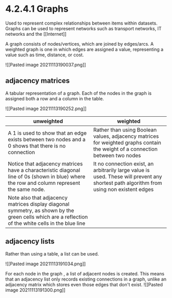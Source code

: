 # 4.2.4.1 Graphs
Used to represent complex relationships between items within datasets. Graphs can be used to represent networks such as transport networks, IT networks and the [[Internet]]

A graph consists of nodes/vertices, which are joined by edges/arcs. A weighted graph is one in which edges are assigned a value, representing a value such as time, distance, or cost.

![[Pasted image 20211113190037.png]]

## adjacency matrices

A tabular representation of a graph. Each of the nodes in the graph is assigned both a row and a column in the table.

![[Pasted image 20211113190252.png]]

| unweighted                                                                                                                                          | weighted                                                                                                                                |
| --------------------------------------------------------------------------------------------------------------------------------------------------- | --------------------------------------------------------------------------------------------------------------------------------------- |
| A 1 is used to show that an edge exists between two nodes and a 0 shows that there is no connection                                                 | Rather than using Boolean values, adjacency matrices for weighted graphs contain the weight of a connection between two nodes           |
| Notice that adjacency matrices have a characteristic diagonal line of 0s (shown in blue) where the row and column represent the same node.          | It no connection exist, an arbitrarily large value is used. These will prevent any shortest path algorithm from using non existent edges |
| Note also that adjacency matrices display diagonal symmetry, as shown by the green cells which are a reflection of the white cells in the blue line |                                                                                                                                         |


## adjacency lists
Rather than using a table, a list can be used.

![[Pasted image 20211113191034.png]]

For each node in the graph , a list of adjacent nodes is created. This means that an adjacency list only records existing connections in a graph, unlike an adjacency matrix which stores even those edges that don't exist.
![[Pasted image 20211113191300.png]]